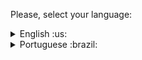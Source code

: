  Please, select your language:


<details>
  <summary>English :us: </summary>
  
# Password Manager

## Project description

Password Manager is an application developed in React to simplify password management. With this tool, users can register and view passwords associated with the online services they use.

## How to use

Access the application through this [LINK](https://react-password-manager-samuelsfeirs-projects.vercel.app/). (Desktop version only).

Register your passwords for the desired services.

View your passwords as needed.

## Main Features

Password Registration: Register your passwords for the online services you use.

Viewing Registered Passwords: See your registered passwords along with information about the corresponding service.

## Technologies used
React: Password Manager is built using the React library, providing an efficient development experience and a dynamic user interface.

Bootstrap: The application makes use of the Bootstrap library to facilitate design and styling, providing a modern and user-friendly interface.

Vite: The application is powered by Vite, a bundler that provides fast and efficient development for modern web projects.
  

</details>

<details>
  <summary>Portuguese :brazil: </summary>
  # Gerenciador de Senhas

## Descrição do Projeto

O Gerenciador de Senhas é uma aplicação desenvolvida em React, para simplificar o gerenciamento de senhas. Com essa ferramenta, os usuários podem cadastrar e visualizar senhas associadas aos serviços online que utilizam.

## Como Usar

Acesse a aplicação através deste [LINK](https://react-password-manager-samuelsfeirs-projects.vercel.app/). (Versão desktop apenas).

Cadastre suas senhas para os serviços desejados.

Visualize suas senhas conforme necessário.

## Funcionalidades Principais

Cadastro de Senhas: Registre suas senhas para os serviços online que você utiliza.

Visualização de Senhas Cadastradas: Veja suas senhas cadastradas juntamente com informações do serviço correspondente.

## Tecnologias utilizadas
React: O Password Manager foi construído utilizando a biblioteca React, proporcionando uma experiência de desenvolvimento eficiente e uma interface de usuário dinâmica.

Bootstrap: A aplicação faz uso da biblioteca Bootstrap para facilitar o design e a estilização, proporcionando uma interface moderna e amigável.

Vite: A aplicação é impulsionada pelo Vite, um bundler que proporciona um desenvolvimento rápido e eficiente para projetos web modernos.

</details>

